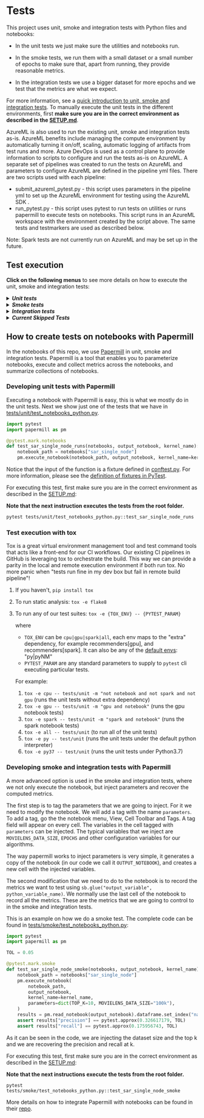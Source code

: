 # Tests

This project uses unit, smoke and integration tests with Python files and notebooks:

* In the unit tests we just make sure the utilities and notebooks run.

* In the smoke tests, we run them with a small dataset or a small number of epochs to make sure that, apart from running, they provide reasonable metrics.

* In the integration tests we use a bigger dataset for more epochs and we test that the metrics are what we expect.

For more information, see a [quick introduction to unit, smoke and integration tests](https://miguelgfierro.com/blog/2018/a-beginners-guide-to-python-testing/). To manually execute the unit tests in the different environments, first **make sure you are in the correct environment as described in the [SETUP.md](../SETUP.md)**.

AzureML is also used to run the existing unit, smoke and integration tests as-is. AzureML benefits include managing the compute environment by automatically turning it on/off, scaling, automatic logging of artifacts from test runs and more. Azure DevOps is used as a control plane to provide information to scripts to configure and run the tests as-is on AzureML.  A separate set of pipelines was created to run the tests on AzureML and parameters to configure AzureML are defined in the pipeline yml files. There are two scripts used with each pipeline:

* submit_azureml_pytest.py - this script uses parameters in the pipeline yml to set up the AzureML environment for testing using the AzureML SDK .
* run_pytest.py - this script uses pytest to run tests on utilities or runs papermill to execute tests on notebooks. This script runs in an AzureML workspace with the environment created by the script above. The same tests and testmarkers are used as described below.

Note: Spark tests are not currently run on AzureML and may be set up in the future.

## Test execution

**Click on the following menus** to see more details on how to execute the unit, smoke and integration tests:

<details>
<summary><strong><em>Unit tests</em></strong></summary>

Unit tests ensure that each class or function behaves as it should. Every time a developer makes a pull request to staging or main branch, a battery of unit tests is executed.

**Note that the next instructions execute the tests from the root folder.**

For executing the Python unit tests for the utilities:

    pytest tests/unit -m "not notebooks and not spark and not gpu" --durations 0

For executing the Python unit tests for the notebooks:

    pytest tests/unit -m "notebooks and not spark and not gpu" --durations 0

For executing the Python GPU unit tests for the utilities:

    pytest tests/unit -m "not notebooks and not spark and gpu" --durations 0

For executing the Python GPU unit tests for the notebooks:

    pytest tests/unit -m "notebooks and not spark and gpu" --durations 0

For executing the PySpark unit tests for the utilities:

    pytest tests/unit -m "not notebooks and spark and not gpu" --durations 0

For executing the PySpark unit tests for the notebooks:

    pytest tests/unit -m "notebooks and spark and not gpu" --durations 0

</details>

<details>
<summary><strong><em>Smoke tests</em></strong></summary>

Smoke tests make sure that the system works and are executed just before the integration tests every night.

**Note that the next instructions execute the tests from the root folder.**

For executing the Python smoke tests:

    pytest tests/smoke -m "smoke and not spark and not gpu" --durations 0

For executing the Python GPU smoke tests:

    pytest tests/smoke -m "smoke and not spark and gpu" --durations 0

For executing the PySpark smoke tests:

    pytest tests/smoke -m "smoke and spark and not gpu" --durations 0

*NOTE: Adding `--durations 0` shows the computation time of all tests.*

*NOTE: Adding `--disable-warnings` will disable the warning messages.*

</details>

<details>
<summary><strong><em>Integration tests</em></strong></summary>

Integration tests make sure that the program results are acceptable.

**Note that the next instructions execute the tests from the root folder.**

For executing the Python integration tests:

    pytest tests/integration -m "integration and not spark and not gpu" --durations 0

For executing the Python GPU integration tests:

    pytest tests/integration -m "integration and not spark and gpu" --durations 0

For executing the PySpark integration tests:

    pytest tests/integration -m "integration and spark and not gpu" --durations 0

*NOTE: Adding `--durations 0` shows the computation time of all tests.*

</details>

<details>
<summary><strong><em>Current Skipped Tests</em></strong></summary>

Several of the tests are skipped for various reasons which are noted below.

<table>
<tr>
<td>Test Module</td>
<td>Test</td>
<td>Test Environment</td>
<td>Reason</td>
</tr>
<tr>
<td>unit/recommenders/datasets/test_wikidata</td>
<td>*</td>
<td>Linux</td>
<td>Wikidata API is unstable</td>
</tr>
<tr>
<td>integration/recommenders/datasets/test_notebooks_python</td>
<td>test_wikidata</td>
<td>Linux</td>
<td>Wikidata API is unstable</td>
</tr>
<tr>
<td>*/test_notebooks_python</td>
<td>test_vw*</td>
<td>Linux</td>
<td>VW pip package has installation incompatibilities</td>
</tr>
<tr>
<td>*/test_notebooks_python</td>
<td>test_nni*</td>
<td>Linux</td>
<td>NNI pip package has installation incompatibilities</td>
</tr>
<tr>
<td>integration/examples/test_notebooks_python</td>
<td>test_xlearn*</td>
<td>Linux</td>
<td>xLearn pip package has installation incompatibilities</td>
</tr>
</table>

In order to skip a test because there is an OS or upstream issue which cannot be resolved you can use pytest [annotations](https://docs.pytest.org/en/latest/skipping.html).

Example:

    @pytest.mark.skip(reason="<INSERT VALID REASON>")
    @pytest.mark.skipif(sys.platform == 'win32', reason="Not implemented on Windows")
    def test_to_skip():
        assert False

</details>

## How to create tests on notebooks with Papermill

In the notebooks of this repo, we use [Papermill](https://github.com/nteract/papermill) in unit, smoke and integration tests. Papermill is a tool that enables you to parameterize notebooks, execute and collect metrics across the notebooks, and summarize collections of notebooks.

### Developing unit tests with Papermill

Executing a notebook with Papermill is easy, this is what we mostly do in the unit tests. Next we show just one of the tests that we have in [tests/unit/test_notebooks_python.py](unit/test_notebooks_python.py).

```python
import pytest
import papermill as pm

@pytest.mark.notebooks
def test_sar_single_node_runs(notebooks, output_notebook, kernel_name):
    notebook_path = notebooks["sar_single_node"]
    pm.execute_notebook(notebook_path, output_notebook, kernel_name=kernel_name)
```

Notice that the input of the function is a fixture defined in [conftest.py](conftest.py). For more information, please see the [definition of fixtures in PyTest](https://docs.pytest.org/en/latest/fixture.html).

For executing this test, first make sure you are in the correct environment as described in the [SETUP.md](../SETUP.md): 

**Note that the next instruction executes the tests from the root folder.**

```bash
pytest tests/unit/test_notebooks_python.py::test_sar_single_node_runs
```

### Test execution with tox

Tox is a great virtual environment management tool and test command tools that acts like a front-end for our CI workflows. Our existing CI pipelines in GitHub is leveraging tox to orchestrate the build. This way we can provide a parity in the local and remote execution environment if both run tox. No more panic when "tests run fine in my dev box but fail in remote build pipeline"! 

1. If you haven't, `pip install tox`
2. To run static analysis: `tox -e flake8`
3. To run any of our test suites:
    `tox -e {TOX_ENV} -- {PYTEST_PARAM}`

    where 
    - `TOX_ENV` can be `cpu|gpu|spark|all`, each env maps to the "extra" dependency, for example recommenders[gpu], and recommenders[spark]. It can also be any of the [default envs](https://tox.readthedocs.io/en/latest/config.html#tox-environments): "py|pyNM"
    - `PYTEST_PARAM` are any standard parameters to supply to `pytest` cli executing particular tests.

    For example:
    
    1. `tox -e cpu -- tests/unit -m "not notebook and not spark and not gpu` (runs the unit tests without extra dependency)
    2. `tox -e gpu -- tests/unit -m "gpu and notebook"` (runs the gpu notebook tests)
    3. `tox -e spark -- tests/unit -m "spark and notebook"` (runs the spark notebook tests)
    4. `tox -e all -- tests/unit` (to run all of the unit tests)
    5. `tox -e py -- test/unit` (runs the unit tests under the default python interpreter)
    6. `tox -e py37 -- test/unit` (runs the unit tests under Python3.7)


### Developing smoke and integration tests with Papermill

A more advanced option is used in the smoke and integration tests, where we not only execute the notebook, but inject parameters and recover the computed metrics.

The first step is to tag the parameters that we are going to inject. For it we need to modify the notebook. We will add a tag with the name `parameters`. To add a tag, go the the notebook menu, View, Cell Toolbar and Tags. A tag field will appear on every cell. The variables in the cell tagged with `parameters` can be injected. The typical variables that we inject are `MOVIELENS_DATA_SIZE`, `EPOCHS` and other configuration variables for our algorithms.

The way papermill works to inject parameters is very simple, it generates a copy of the notebook (in our code we call it `OUTPUT_NOTEBOOK`), and creates a new cell with the injected variables.

The second modification that we need to do to the notebook is to record the metrics we want to test using `sb.glue("output_variable", python_variable_name)`. We normally use the last cell of the notebook to record all the metrics. These are the metrics that we are going to control to in the smoke and integration tests.

This is an example on how we do a smoke test. The complete code can be found in [tests/smoke/test_notebooks_python.py](smoke/test_notebooks_python.py):

```python
import pytest
import papermill as pm

TOL = 0.05

@pytest.mark.smoke
def test_sar_single_node_smoke(notebooks, output_notebook, kernel_name):
    notebook_path = notebooks["sar_single_node"]
    pm.execute_notebook(
        notebook_path,
        output_notebook,
        kernel_name=kernel_name,
        parameters=dict(TOP_K=10, MOVIELENS_DATA_SIZE="100k"),
    )
    results = pm.read_notebook(output_notebook).dataframe.set_index("name")["value"]
    assert results["precision"] == pytest.approx(0.326617179, TOL)
    assert results["recall"] == pytest.approx(0.175956743, TOL)
```

As it can be seen in the code, we are injecting the dataset size and the top k and we are recovering the precision and recall at k. 

For executing this test, first make sure you are in the correct environment as described in the [SETUP.md](../SETUP.md): 

**Note that the next instructions execute the tests from the root folder.**

```
pytest tests/smoke/test_notebooks_python.py::test_sar_single_node_smoke
```

More details on how to integrate Papermill with notebooks can be found in their [repo](https://github.com/nteract/papermill).
